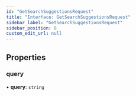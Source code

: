 ```yaml
---
id: "GetSearchSuggestionsRequest"
title: "Interface: GetSearchSuggestionsRequest"
sidebar_label: "GetSearchSuggestionsRequest"
sidebar_position: 0
custom_edit_url: null
---
```


## Properties

### query

• **query**: `string`
